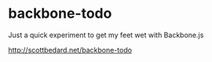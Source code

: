 # backbone-todo

Just a quick experiment to get my feet wet with Backbone.js

http://scottbedard.net/backbone-todo
